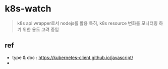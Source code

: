 # k8s-watch

> k8s api wrapper로서 nodejs를 활용
> 특히, k8s resource 변화를 모니터링 하기 위한 용도 고려 중임

## ref

- type & doc : https://kubernetes-client.github.io/javascript/
- 